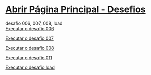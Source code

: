 
# <a href="https://andreypereira08.github.io/desafios/" target="_blank">Abrir Página Principal - Desefios</a>
 desafio 006, 007, 008, load
 <br/>
<a href="https://andreypereira08.github.io/desafios/d006" target="_blank">Executar o desafio 006</a>

<a href="https://andreypereira08.github.io/desafios/d007" target="_blank">Executar o desafio 007</a>

<a href="https://andreypereira08.github.io/desafios/d008" target="_blank">Executar o desafio 008</a>

<a href="https://andreypereira08.github.io/desafios/d011" target="_blank">Executar o desafio 011</a>

<a href="https://andreypereira08.github.io/desafios/load" target="_blank">Executar o desafio load</a>
